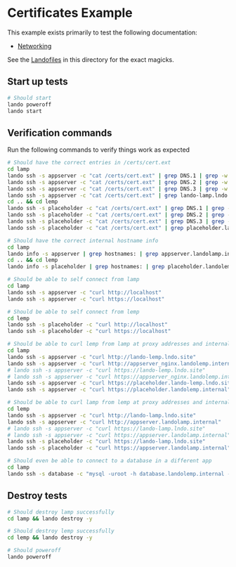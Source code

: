 Certificates Example
====================

This example exists primarily to test the following documentation:

* [Networking](http://docs.devwithlando.io/config/certificates.html)

See the [Landofiles](http://docs.devwithlando.io/config/lando.html) in this directory for the exact magicks.

Start up tests
--------------

```bash
# Should start
lando poweroff
lando start
```

Verification commands
---------------------

Run the following commands to verify things work as expected

```bash
# Should have the correct entries in /certs/cert.ext
cd lamp
lando ssh -s appserver -c "cat /certs/cert.ext" | grep DNS.1 | grep -w appserver.landolamp.internal
lando ssh -s appserver -c "cat /certs/cert.ext" | grep DNS.2 | grep -w appserver
lando ssh -s appserver -c "cat /certs/cert.ext" | grep DNS.3 | grep -w localhost
lando ssh -s appserver -c "cat /certs/cert.ext" | grep lando-lamp.lndo.site
cd .. && cd lemp
lando ssh -s placeholder -c "cat /certs/cert.ext" | grep DNS.1 | grep -w placeholder.landolemp.internal
lando ssh -s placeholder -c "cat /certs/cert.ext" | grep DNS.2 | grep -w placeholder
lando ssh -s placeholder -c "cat /certs/cert.ext" | grep DNS.3 | grep -w localhost
lando ssh -s placeholder -c "cat /certs/cert.ext" | grep placeholder.lando-lemp.lndo.site

# Should have the correct internal hostname info
cd lamp
lando info -s appserver | grep hostnames: | grep appserver.landolamp.internal
cd .. && cd lemp
lando info -s placeholder | grep hostnames: | grep placeholder.landolemp.internal

# Should be able to self connect from lamp
cd lamp
lando ssh -s appserver -c "curl http://localhost"
lando ssh -s appserver -c "curl https://localhost"

# Should be able to self connect from lemp
cd lemp
lando ssh -s placeholder -c "curl http://localhost"
lando ssh -s placeholder -c "curl https://localhost"

# Should be able to curl lemp from lamp at proxy addresses and internal hostnames
cd lamp
lando ssh -s appserver -c "curl http://lando-lemp.lndo.site"
lando ssh -s appserver -c "curl http://appserver_nginx.landolemp.internal"
# lando ssh -s appserver -c "curl https://lando-lemp.lndo.site"
# lando ssh -s appserver -c "curl https://appserver_nginx.landolemp.internal"
lando ssh -s appserver -c "curl https://placeholder.lando-lemp.lndo.site"
lando ssh -s appserver -c "curl https://placeholder.landolemp.internal"

# Should be able to curl lamp from lemp at proxy addresses and internal hostname
cd lemp
lando ssh -s appserver -c "curl http://lando-lamp.lndo.site"
lando ssh -s appserver -c "curl http://appserver.landolamp.internal"
# lando ssh -s appserver -c "curl https://lando-lamp.lndo.site"
# lando ssh -s appserver -c "curl https://appserver.landolamp.internal"
lando ssh -s placeholder -c "curl https://lando-lamp.lndo.site"
lando ssh -s placeholder -c "curl https://appserver.landolamp.internal"

# Should even be able to connect to a database in a different app
cd lamp
lando ssh -s database -c "mysql -uroot -h database.landolemp.internal -e 'quit'"
```

Destroy tests
-------------

```bash
# Should destroy lamp successfully
cd lamp && lando destroy -y

# Should destroy lemp successfully
cd lemp && lando destroy -y

# Should poweroff
lando poweroff
```
